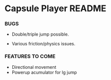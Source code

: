 # Capsule Player README

### BUGS

- Double/triple jump possible.

- Various friction/physics issues.

### FEATURES TO COME

- Directional movement
- Powerup acumulator for lg jump
